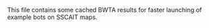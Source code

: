This file contains some cached BWTA results
for faster launching of example bots on SSCAIT maps.



